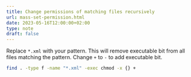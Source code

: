 ```yaml
---
title: Change permissions of matching files recursively
url: mass-set-permission.html
date: 2023-05-16T12:00:00+02:00
type: note
draft: false
---
```


Replace `*.xml` with your pattern. This will remove executable bit from all
files matching the pattern. Change `+` to `-` to add executable bit.

```sh
find . -type f -name "*.xml" -exec chmod -x {} +
```

